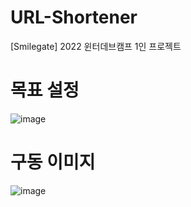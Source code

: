 # URL-Shortener

[Smilegate] 2022 윈터데브캠프 1인 프로젝트

# 목표 설정
![image](https://user-images.githubusercontent.com/90817465/206130440-3f91099f-604d-4528-a284-266893c3279c.png)

# 구동 이미지
![image](https://user-images.githubusercontent.com/90817465/209434391-2fde993b-0219-4217-9cc6-517aba8df1cf.png)
